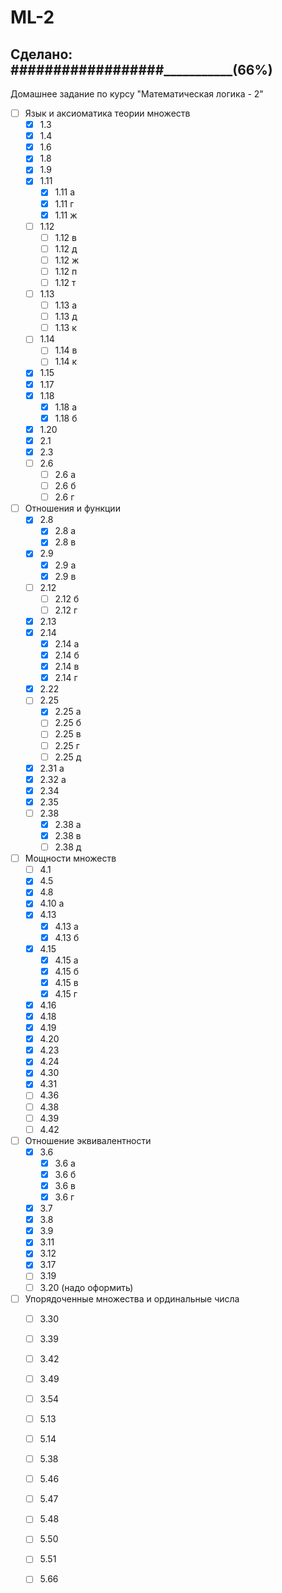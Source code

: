 ML-2
====

Сделано: ##################___________(66%)
-------------------------------------------
Домашнее задание по курсу "Математическая логика - 2"
- [ ] Язык и аксиоматика теории множеств
	- [x] 1.3
    - [x] 1.4
    - [x] 1.6
    - [x] 1.8
    - [x] 1.9
    - [x] 1.11
    	- [x] 1.11 a
        - [x] 1.11 г
        - [x] 1.11 ж
    - [ ] 1.12
    	- [ ] 1.12 в
        - [ ] 1.12 д
        - [ ] 1.12 ж
        - [ ] 1.12 п
        - [ ] 1.12 т
    - [ ] 1.13
    	- [ ] 1.13 a
        - [ ] 1.13 д
        - [ ] 1.13 к
    - [ ] 1.14
    	- [ ] 1.14 в
        - [ ] 1.14 к
    - [x] 1.15
    - [x] 1.17
    - [x] 1.18
    	- [x] 1.18 а
    	- [x] 1.18 б
    - [x] 1.20
    - [x] 2.1
    - [x] 2.3
    - [ ] 2.6
   		- [ ] 2.6 а
    	- [ ] 2.6 б
        - [ ] 2.6 г
- [ ] Отношения и функции
    - [x] 2.8
        - [x] 2.8 а
        - [x] 2.8 в
    - [x] 2.9
        - [x] 2.9 а
        - [x] 2.9 в
    - [ ] 2.12
        - [ ] 2.12 б
        - [ ] 2.12 г
    - [x] 2.13
    - [x] 2.14
        - [x] 2.14 а
        - [x] 2.14 б
        - [x] 2.14 в
        - [x] 2.14 г
    - [x] 2.22
    - [ ] 2.25
        - [x] 2.25 а
        - [ ] 2.25 б
        - [ ] 2.25 в
        - [ ] 2.25 г
        - [ ] 2.25 д
    - [x] 2.31 а
    - [x] 2.32 а
    - [x] 2.34
    - [x] 2.35
    - [ ] 2.38
        - [x] 2.38 а
        - [x] 2.38 в
        - [ ] 2.38 д
- [ ] Мощности множеств
    - [ ] 4.1
    - [x] 4.5
    - [x] 4.8
    - [x] 4.10 а
    - [x] 4.13
        - [x] 4.13 а
        - [x] 4.13 б
    - [x] 4.15
        - [x] 4.15 а
        - [x] 4.15 б
        - [x] 4.15 в
        - [x] 4.15 г
    - [x] 4.16
    - [x] 4.18
    - [x] 4.19
    - [x] 4.20
    - [x] 4.23
    - [x] 4.24
    - [x] 4.30
    - [x] 4.31
    - [ ] 4.36
    - [ ] 4.38
    - [ ] 4.39
    - [ ] 4.42
- [ ] Отношение эквивалентности
    - [x] 3.6
        - [x] 3.6 a
        - [x] 3.6 б
        - [x] 3.6 в
        - [x] 3.6 г
    - [x] 3.7
    - [x] 3.8 
    - [x] 3.9 
    - [x] 3.11
    - [x] 3.12
    - [x] 3.17
    - [ ] 3.19
    - [ ] 3.20  (надо оформить)
- [ ] Упорядоченные множества и ординальные числа
	- [ ] 3.30
	- [ ] 3.39
	- [ ] 3.42
	- [ ] 3.49
	- [ ] 3.54
	- [ ] 5.13
	- [ ] 5.14
	- [ ] 5.38
	- [ ] 5.46
	- [ ] 5.47
	- [ ] 5.48
	- [ ] 5.50
	- [ ] 5.51
	- [ ] 5.66






